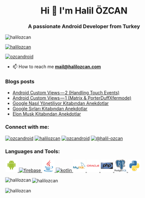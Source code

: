 <h1 align="center">Hi 👋 I'm Halil ÖZCAN</h1>
<h3 align="center">A passionate Android Developer from Turkey</h3>

<p align="left"> <img src="https://komarev.com/ghpvc/?username=halilozcan&label=Profile%20views&color=0e75b6&style=flat" alt="halilozcan" /> </p>

<p align="left"> <a href="https://github.com/ryo-ma/github-profile-trophy"><img src="https://github-profile-trophy.vercel.app/?username=halilozcan" alt="halilozcan" /></a> </p>

<p align="left"> <a href="https://twitter.com/ozcandroid" target="blank"><img src="https://img.shields.io/twitter/follow/ozcandroid?logo=twitter&style=for-the-badge" alt="ozcandroid" /></a> </p>

- 📫 How to reach me **mail@halilozcan.com**

### Blogs posts
<!-- BLOG-POST-LIST:START -->
- [Android Custom Views — 2 &lpar;Handling Touch Events&rpar;](https://halil-ozcan.medium.com/android-custom-views-2-handling-touch-events-d52104a2eee3?source=rss-d227cc54b7------2)
- [Android Custom Views — 1 &lpar;Matrix &amp; PorterDuffXfermode&rpar;](https://halil-ozcan.medium.com/android-custom-views-1-matrix-porterduffxfermode-c5a00454201b?source=rss-d227cc54b7------2)
- [Google Nasıl Yönetiliyor Kitabından Anekdotlar](https://halil-ozcan.medium.com/google-nas%C4%B1l-y%C3%B6netiliyor-kitab%C4%B1ndan-anekdotlar-478c5ad0a3bf?source=rss-d227cc54b7------2)
- [Google Sırları Kitabından Anekdotlar](https://halil-ozcan.medium.com/google-s%C4%B1rlar%C4%B1-kitab%C4%B1ndan-anekdotlar-30456d1172c6?source=rss-d227cc54b7------2)
- [Elon Musk  Kitabından Anekdotlar](https://halil-ozcan.medium.com/elon-musk-kitab%C4%B1ndan-anekdotlar-a922fb7cc198?source=rss-d227cc54b7------2)
<!-- BLOG-POST-LIST:END -->

<h3 align="left">Connect with me:</h3>
<p align="left">
<a href="https://twitter.com/ozcandroid" target="blank"><img align="center" src="https://raw.githubusercontent.com/rahuldkjain/github-profile-readme-generator/master/src/images/icons/Social/twitter.svg" alt="ozcandroid" height="30" width="40" /></a>
<a href="https://linkedin.com/in/halilozcan" target="blank"><img align="center" src="https://raw.githubusercontent.com/rahuldkjain/github-profile-readme-generator/master/src/images/icons/Social/linked-in-alt.svg" alt="halilozcan" height="30" width="40" /></a>
<a href="https://instagram.com/ozcandroid" target="blank"><img align="center" src="https://raw.githubusercontent.com/rahuldkjain/github-profile-readme-generator/master/src/images/icons/Social/instagram.svg" alt="ozcandroid" height="30" width="40" /></a>
<a href="https://medium.com/@halil-ozcan" target="blank"><img align="center" src="https://raw.githubusercontent.com/rahuldkjain/github-profile-readme-generator/master/src/images/icons/Social/medium.svg" alt="@halil-ozcan" height="30" width="40" /></a>
</p>

<h3 align="left">Languages and Tools:</h3>
<p align="left"> <a href="https://developer.android.com" target="_blank" rel="noreferrer"> <img src="https://raw.githubusercontent.com/devicons/devicon/master/icons/android/android-original-wordmark.svg" alt="android" width="40" height="40"/> </a> <a href="https://firebase.google.com/" target="_blank" rel="noreferrer"> <img src="https://www.vectorlogo.zone/logos/firebase/firebase-icon.svg" alt="firebase" width="40" height="40"/> </a> <a href="https://www.java.com" target="_blank" rel="noreferrer"> <img src="https://raw.githubusercontent.com/devicons/devicon/master/icons/java/java-original.svg" alt="java" width="40" height="40"/> </a> <a href="https://kotlinlang.org" target="_blank" rel="noreferrer"> <img src="https://www.vectorlogo.zone/logos/kotlinlang/kotlinlang-icon.svg" alt="kotlin" width="40" height="40"/> </a> <a href="https://www.mysql.com/" target="_blank" rel="noreferrer"> <img src="https://raw.githubusercontent.com/devicons/devicon/master/icons/mysql/mysql-original-wordmark.svg" alt="mysql" width="40" height="40"/> </a> <a href="https://www.oracle.com/" target="_blank" rel="noreferrer"> <img src="https://raw.githubusercontent.com/devicons/devicon/master/icons/oracle/oracle-original.svg" alt="oracle" width="40" height="40"/> </a> <a href="https://www.php.net" target="_blank" rel="noreferrer"> <img src="https://raw.githubusercontent.com/devicons/devicon/master/icons/php/php-original.svg" alt="php" width="40" height="40"/> </a> <a href="https://www.postgresql.org" target="_blank" rel="noreferrer"> <img src="https://raw.githubusercontent.com/devicons/devicon/master/icons/postgresql/postgresql-original-wordmark.svg" alt="postgresql" width="40" height="40"/> </a> <a href="https://www.python.org" target="_blank" rel="noreferrer"> <img src="https://raw.githubusercontent.com/devicons/devicon/master/icons/python/python-original.svg" alt="python" width="40" height="40"/> </a> </p>

<p><img align="left" src="https://github-readme-stats.vercel.app/api/top-langs?username=halilozcan&show_icons=true&locale=en&layout=compact" alt="halilozcan" /></p>

<p>&nbsp;<img align="center" src="https://github-readme-stats.vercel.app/api?username=halilozcan&show_icons=true&locale=en" alt="halilozcan" /></p>

<p><img align="center" src="https://github-readme-streak-stats.herokuapp.com/?user=halilozcan&" alt="halilozcan" /></p>

